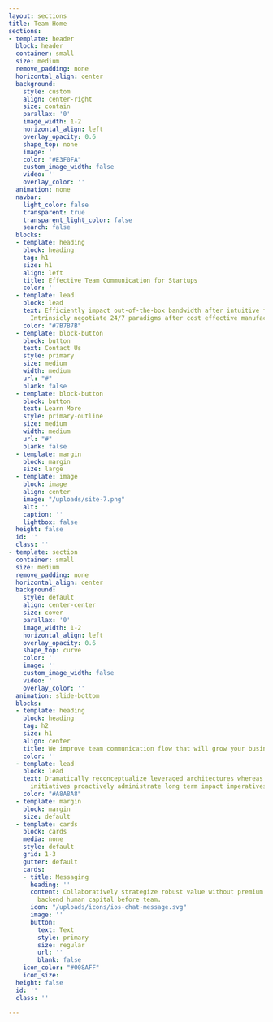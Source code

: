 ```yaml
---
layout: sections
title: Team Home
sections:
- template: header
  block: header
  container: small
  size: medium
  remove_padding: none
  horizontal_align: center
  background:
    style: custom
    align: center-right
    size: contain
    parallax: '0'
    image_width: 1-2
    horizontal_align: left
    overlay_opacity: 0.6
    shape_top: none
    image: ''
    color: "#E3F0FA"
    custom_image_width: false
    video: ''
    overlay_color: ''
  animation: none
  navbar:
    light_color: false
    transparent: true
    transparent_light_color: false
    search: false
  blocks:
  - template: heading
    block: heading
    tag: h1
    size: h1
    align: left
    title: Effective Team Communication for Startups
    color: ''
  - template: lead
    block: lead
    text: Efficiently impact out-of-the-box bandwidth after intuitive functionalities.
      Intrinsicly negotiate 24/7 paradigms after cost effective manufactured products.
    color: "#7B7B7B"
  - template: block-button
    block: button
    text: Contact Us
    style: primary
    size: medium
    width: medium
    url: "#"
    blank: false
  - template: block-button
    block: button
    text: Learn More
    style: primary-outline
    size: medium
    width: medium
    url: "#"
    blank: false
  - template: margin
    block: margin
    size: large
  - template: image
    block: image
    align: center
    image: "/uploads/site-7.png"
    alt: ''
    caption: ''
    lightbox: false
  height: false
  id: ''
  class: ''
- template: section
  container: small
  size: medium
  remove_padding: none
  horizontal_align: center
  background:
    style: default
    align: center-center
    size: cover
    parallax: '0'
    image_width: 1-2
    horizontal_align: left
    overlay_opacity: 0.6
    shape_top: curve
    color: ''
    image: ''
    custom_image_width: false
    video: ''
    overlay_color: ''
  animation: slide-bottom
  blocks:
  - template: heading
    block: heading
    tag: h2
    size: h1
    align: center
    title: We improve team communication flow that will grow your business
    color: ''
  - template: lead
    block: lead
    text: Dramatically reconceptualize leveraged architectures whereas customer directed
      initiatives proactively administrate long term impact imperatives through leadership.
    color: "#A8A8A8"
  - template: margin
    block: margin
    size: default
  - template: cards
    block: cards
    media: none
    style: default
    grid: 1-3
    gutter: default
    cards:
    - title: Messaging
      heading: ''
      content: Collaboratively strategize robust value without premium sources promote
        backend human capital before team.
      icon: "/uploads/icons/ios-chat-message.svg"
      image: ''
      button:
        text: Text
        style: primary
        size: regular
        url: ''
        blank: false
    icon_color: "#008AFF"
    icon_size: 
  height: false
  id: ''
  class: ''

---
```

